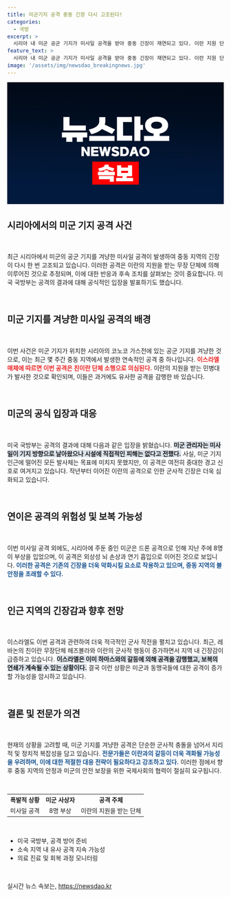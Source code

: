 ```yaml
---
title: 미군기지 공격 중동 긴장 다시 고조된다!
categories:
  - 국방
excerpt: >
  시리아 내 미군 공군 기지가 미사일 공격을 받아 중동 긴장이 재연되고 있다. 이란 지원 단체의 소행으로 의심되는 이번 공격은 지난주에도 이어져 8명이 부상을 당한 가운데, 미군은 여전히 대응 태세를 강화하고 있다.
feature_text: >
  시리아 내 미군 공군 기지가 미사일 공격을 받아 중동 긴장이 재연되고 있다. 이란 지원 단체의 소행으로 의심되는 이번 공격은 지난주에도 이어져 8명이 부상을 당한 가운데, 미군은 여전히 대응 태세를 강화하고 있다.
image: '/assets/img/newsdao_breakingnews.jpg'
---
```


<p><img src="/assets/img/newsdao_breakingnews.jpg" alt="koreaapp 속보" /></p>

<h2 data-ke-size="size26">시리아에서의 미군 기지 공격 사건</h2>

<p data-ke-size="size16">&nbsp;</p>

<p>최근 시리아에서 미군의 공군 기지를 겨냥한 미사일 공격이 발생하여 중동 지역의 긴장이 다시 한 번 고조되고 있습니다. 이러한 공격은 이란의 지원을 받는 무장 단체에 의해 이루어진 것으로 추정되며, 이에 대한 반응과 후속 조치를 살펴보는 것이 중요합니다. 미국 국방부는 공격의 결과에 대해 공식적인 입장을 발표하기도 했습니다.</p>

<p data-ke-size="size16">&nbsp;</p>

<h2 data-ke-size="size26">미군 기지를 겨냥한 미사일 공격의 배경</h2>

<p data-ke-size="size16">&nbsp;</p>

<p>이번 사건은 미군 기지가 위치한 시리아의 코노코 가스전에 있는 공군 기지를 겨냥한 것으로, 이는 최근 몇 주간 중동 지역에서 발생한 연속적인 공격 중 하나입니다. <b><span style="color: #ee2323;">이스라엘 매체에 따르면 이번 공격은 친이란 단체 소행으로 의심된다.</span></b> 이란의 지원을 받는 민병대가 발사한 것으로 확인되며, 이들은 과거에도 유사한 공격을 감행한 바 있습니다.</p>

<p data-ke-size="size16">&nbsp;</p>

<h2 data-ke-size="size26">미군의 공식 입장과 대응</h2>

<p data-ke-size="size16">&nbsp;</p>

<p>미국 국방부는 공격의 결과에 대해 다음과 같은 입장을 밝혔습니다. <b><span style="background-color: #21538527;">미군 관리자는 미사일이 기지 방향으로 날아왔으나 시설에 직접적인 피해는 없다고 전했다.</span></b> 사실, 미군 기지 인근에 떨어진 모든 발사체는 목표에 미치지 못했지만, 이 공격은 여전히 중대한 경고 신호로 여겨지고 있습니다. 작년부터 이어진 이란의 공격으로 인한 군사적 긴장은 더욱 심화되고 있습니다.</p>

<p data-ke-size="size16">&nbsp;</p>

<h2 data-ke-size="size26">연이은 공격의 위험성 및 보복 가능성</h2>

<p data-ke-size="size16">&nbsp;</p>

<p>이번 미사일 공격 외에도, 시리아에 주둔 중인 미군은 드론 공격으로 인해 지난 주에 8명이 부상을 입었으며, 이 공격은 외상성 뇌 손상과 연기 흡입으로 이어진 것으로 보입니다. <b><span style="color: #1a5490;">이러한 공격은 기존의 긴장을 더욱 악화시킬 요소로 작용하고 있으며, 중동 지역의 불안정을 초래할 수 있다.</span></b> </p>

<p data-ke-size="size16">&nbsp;</p>

<h2 data-ke-size="size26">인근 지역의 긴장감과 향후 전망</h2>

<p data-ke-size="size16">&nbsp;</p>

<p>이스라엘도 이번 공격과 관련하여 더욱 적극적인 군사 작전을 펼치고 있습니다. 최근, 레바논의 친이란 무장단체 헤즈볼라와 이란의 군사적 행동이 증가하면서 지역 내 긴장감이 급증하고 있습니다. <b><span style="background-color: #21538527;">이스라엘은 이미 하마스와의 갈등에 의해 공격을 감행했고, 보복의 연쇄가 계속될 수 있는 상황이다.</span></b> 결국 이런 상황은 미군과 동맹국들에 대한 공격이 증가할 가능성을 암시하고 있습니다.</p>

<p data-ke-size="size16">&nbsp;</p>

<h2 data-ke-size="size26">결론 및 전문가 의견</h2>

<p data-ke-size="size16">&nbsp;</p>

<p>현재의 상황을 고려할 때, 미군 기지를 겨냥한 공격은 단순한 군사적 충돌을 넘어서 지리적 및 정치적 복잡성을 담고 있습니다. <b><span style="color: #1a5490;">전문가들은 이란과의 갈등이 더욱 격화될 가능성을 우려하며, 이에 대한 적절한 대응 전략이 필요하다고 강조하고 있다.</span></b> 이러한 점에서 향후 중동 지역의 안정과 미군의 안전 보장을 위한 국제사회의 협력이 절실히 요구됩니다.</p>

<p data-ke-size="size16">&nbsp;</p>

<table style="width: 100%; border-collapse: collapse;">
    <tr>
        <td style="text-align: center; height: 17px;"><b>폭발적 상황</b></td>
        <td style="text-align: center; height: 17px;"><b>미군 사상자</b></td>
        <td style="text-align: center; height: 17px;"><b>공격 주체</b></td>
    </tr>
    <tr>
        <td style="text-align: center; height: 17px;">미사일 공격</td>
        <td style="text-align: center; height: 17px;">8명 부상</td>
        <td style="text-align: center; height: 17px;">이란의 지원을 받는 단체</td>
    </tr>
</table>

<p data-ke-size="size16">&nbsp;</p>

<ul>
    <li>미국 국방부, 공격 방어 준비</li>
    <li>소속 지역 내 유사 공격 지속 가능성</li>
    <li>의료 진료 및 회복 과정 모니터링</li>
</ul>

<p data-ke-size="size16">&nbsp;</p>
실시간 뉴스 속보는, <a href="https://newsdao.kr" rel="dofollow">https://newsdao.kr</a>



